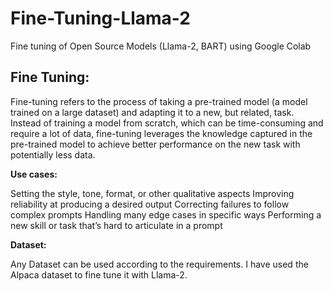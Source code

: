 # Fine-Tuning-Llama-2
Fine tuning of Open Source Models (Llama-2, BART) using Google Colab

## Fine Tuning:

Fine-tuning refers to the process of taking a pre-trained model (a model trained on a large dataset) and adapting it to a new, but related, task. Instead of training a model from scratch, which can be time-consuming and require a lot of data, fine-tuning leverages the knowledge captured in the pre-trained model to achieve better performance on the new task with potentially less data.

**Use cases:**

Setting the style, tone, format, or other qualitative aspects
Improving reliability at producing a desired output
Correcting failures to follow complex prompts
Handling many edge cases in specific ways
Performing a new skill or task that’s hard to articulate in a prompt

**Dataset:**

Any Dataset can be used according to the requirements. I have used the Alpaca dataset to fine tune it with Llama-2.

